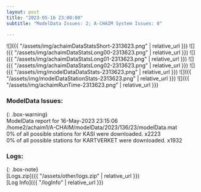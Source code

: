 ```yaml
---
layout: post
title: "2023-05-16 23:00:00"
subtitle: "ModelData Issues: 2; A-CHAIM System Issues: 0"

---
```


![]({{ "/assets/img/achaimDataStatsShort-2313623.png" | relative_url }})
![]({{ "/assets/img/achaimDataStatsLong00-2313623.png" | relative_url }})
![]({{ "/assets/img/achaimDataStatsLong01-2313623.png" | relative_url }})
![]({{ "/assets/img/achaimDataStatsLong02-2313623.png" | relative_url }})
![]({{ "/assets/img/modelDataDataStats-2313623.png" | relative_url }})
![]({{ "/assets/img/modelDataStationStats-2313623.png" | relative_url }})
![]({{ "/assets/img/achaimRunTime-2313623.png" | relative_url }})


### ModelData Issues:  
  
{: .box-warning}  
 ModelData report for 16-May-2023 23:15:06   
 /home2/achaim1/A-CHAIM/modelData/2023/136/23/modelData.mat   
 0% of all possible stations for KASI were downloaded. x2223   
 0% of all possible stations for KARTVERKET were downloaded. x1932   
  


### Logs:  
  
{: .box-note}  
[Logs.zip]({{ "/assets/other/logs.zip" | relative_url }})  
[Log Info]({{ "/logInfo" | relative_url }})  
